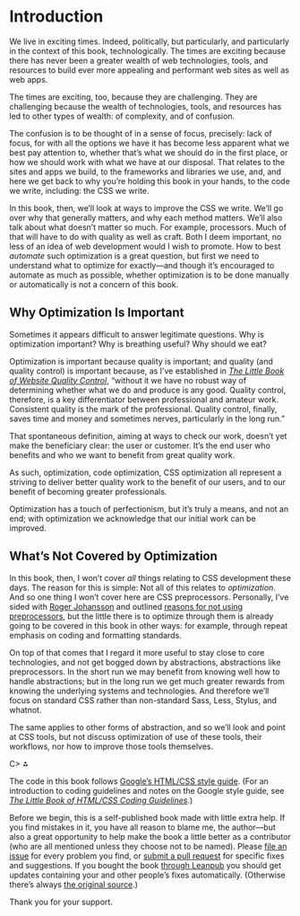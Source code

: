 # Introduction

We live in exciting times. Indeed, politically, but particularly, and particularly in the context of this book, technologically. The times are exciting because there has never been a greater wealth of web technologies, tools, and resources to build ever more appealing and performant web sites as well as web apps.

The times are exciting, too, because they are challenging. They are challenging because the wealth of technologies, tools, and resources has led to other types of wealth: of complexity, and of confusion.

The confusion is to be thought of in a sense of focus, precisely: lack of focus, for with all the options we have it has become less apparent what we best pay attention to, whether that’s what we should do in the first place, or how we should work with what we have at our disposal. That relates to the sites and apps we build, to the frameworks and libraries we use, and, and here we get back to why you’re holding this book in your hands, to the code we write, including: the CSS we write.

In this book, then, we’ll look at ways to improve the CSS we write. We’ll go over why that generally matters, and why each method matters. We’ll also talk about what doesn’t matter so much. For example, processors. Much of that will have to do with quality as well as craft. Both I deem important, no less of an idea of web development would I wish to promote. How to best _automate_ such optimization is a great question, but first we need to understand what to optimize for exactly—and though it’s encouraged to automate as much as possible, whether optimization is to be done manually or automatically is not a concern of this book.

## Why Optimization Is Important

Sometimes it appears difficult to answer legitimate questions. Why is optimization important? Why is breathing useful? Why should we eat?

Optimization is important because quality is important; and quality (and quality control) is important because, as I’ve established in [_The Little Book of Website Quality Control_](https://www.oreilly.com/library/view/the-little-book/9781492042860/), “without it we have no robust way of determining whether what we do and produce is any good. Quality control, therefore, is a key differentiator between professional and amateur work. Consistent quality is the mark of the professional. Quality control, finally, saves time and money and sometimes nerves, particularly in the long run.”

That spontaneous definition, aiming at ways to check our work, doesn’t yet make the beneficiary clear: the user or customer. It’s the end user who benefits and who we want to benefit from great quality work.

As such, optimization, code optimization, CSS optimization all represent a striving to deliver better quality work to the benefit of our users, and to our benefit of becoming greater professionals.

Optimization has a touch of perfectionism, but it’s truly a means, and not an end; with optimization we acknowledge that our initial work can be improved.

## What’s Not Covered by Optimization

In this book, then, I won’t cover _all_ things relating to CSS development these days. The reason for this is simple: Not all of this relates to _optimization_. And so one thing I won’t cover here are CSS preprocessors. Personally, I’ve sided with [Roger Johansson](http://www.456bereastreet.com/archive/201603/why_i_dont_use_css_preprocessors/) and outlined [reasons for not using preprocessors](https://meiert.com/en/blog/no-css-preprocessors/), but the little there is to optimize through them is already going to be covered in this book in other ways: for example, through repeat emphasis on coding and formatting standards.

On top of that comes that I regard it more useful to stay close to core technologies, and not get bogged down by abstractions, abstractions like preprocessors. In the short run we may benefit from knowing well how to handle abstractions; but in the long run we get much greater rewards from knowing the underlying systems and technologies. And therefore we’ll focus on standard CSS rather than non-standard Sass, Less, Stylus, and whatnot.

The same applies to other forms of abstraction, and so we’ll look and point at CSS tools, but not discuss optimization of use of these tools, their workflows, nor how to improve those tools themselves.

C> ⁂

The code in this book follows [Google’s HTML/CSS style guide](https://google.github.io/styleguide/htmlcssguide.html). (For an introduction to coding guidelines and notes on the Google style guide, see [_The Little Book of HTML/CSS Coding Guidelines_](https://www.oreilly.com/library/view/the-little-book/9781492048459/).)

Before we begin, this is a self-published book made with little extra help. If you find mistakes in it, you have all reason to blame me, the author—but also a great opportunity to help make the book a little better as a contributor (who are all mentioned unless they choose not to be named). Please [file an issue](https://github.com/j9t/css-optimization-basics/issues/new) for every problem you find, or [submit a pull request](https://github.com/j9t/css-optimization-basics/pulls) for specific fixes and suggestions. If you bought the book [through Leanpub](https://leanpub.com/css-optimization-basics) you should get updates containing your and other people’s fixes automatically. (Otherwise there’s always [the original source](https://github.com/j9t/css-optimization-basics).)

Thank you for your support.
